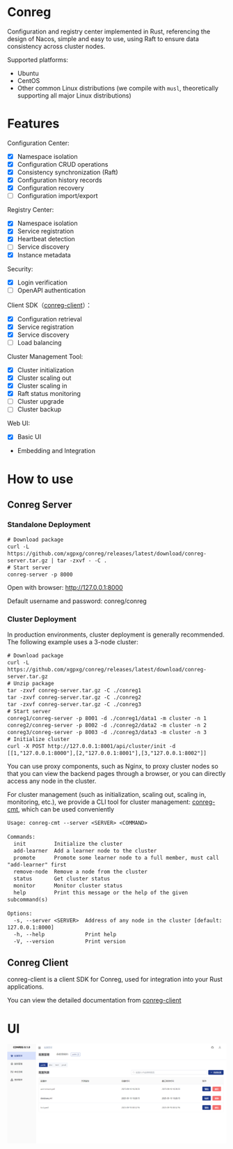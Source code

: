 # Conreg

Configuration and registry center implemented in Rust, referencing the design of Nacos, simple and easy to use, using
Raft to ensure data consistency across cluster nodes.

Supported platforms:

- Ubuntu
- CentOS
- Other common Linux distributions (we compile with `musl`, theoretically supporting all major Linux distributions)

# Features

Configuration Center:

- [x] Namespace isolation
- [x] Configuration CRUD operations
- [x] Consistency synchronization (Raft)
- [x] Configuration history records
- [x] Configuration recovery
- [ ] Configuration import/export

Registry Center:

- [x] Namespace isolation
- [x] Service registration
- [x] Heartbeat detection
- [ ] Service discovery
- [x] Instance metadata

Security:

- [x] Login verification
- [ ] OpenAPI authentication

Client SDK（[conreg-client](https://docs.rs/conreg-client)）：

- [x] Configuration retrieval
- [x] Service registration
- [x] Service discovery
- [ ] Load balancing

Cluster Management Tool:

- [x] Cluster initialization
- [x] Cluster scaling out
- [x] Cluster scaling in
- [x] Raft status monitoring
- [ ] Cluster upgrade
- [ ] Cluster backup

Web UI:

- [x] Basic UI
- Embedding and Integration

# How to use

## Conreg Server

### Standalone Deployment

```shell
# Download package
curl -L https://github.com/xgpxg/conreg/releases/latest/download/conreg-server.tar.gz | tar -zxvf - -C .
# Start server
conreg-server -p 8000
```

Open with browser: http://127.0.0.1:8000

Default username and password: conreg/conreg

### Cluster Deployment

In production environments, cluster deployment is generally recommended. The following example uses a 3-node cluster:

```shell
# Download package
curl -L https://github.com/xgpxg/conreg/releases/latest/download/conreg-server.tar.gz 
# Unzip package
tar -zxvf conreg-server.tar.gz -C ./conreg1
tar -zxvf conreg-server.tar.gz -C ./conreg2
tar -zxvf conreg-server.tar.gz -C ./conreg3
# Start server
conreg1/conreg-server -p 8001 -d ./conreg1/data1 -m cluster -n 1
conreg2/conreg-server -p 8002 -d ./conreg2/data2 -m cluster -n 2
conreg3/conreg-server -p 8003 -d ./conreg3/data3 -m cluster -n 3
# Initialize cluster
curl -X POST http://127.0.0.1:8001/api/cluster/init -d [[1,"127.0.0.1:8000"],[2,"127.0.0.1:8001"],[3,"127.0.0.1:8002"]]
```

You can use proxy components, such as Nginx, to proxy cluster nodes so that you can view the backend pages through a
browser, or you can directly access any node in the cluster.

For cluster management (such as initialization, scaling out, scaling in, monitoring, etc.), we provide a CLI tool for
cluster management: [conreg-cmt](https://crates.io/crates/conreg-cmt), which can be used conveniently

```shell
Usage: conreg-cmt --server <SERVER> <COMMAND>

Commands:
  init         Initialize the cluster
  add-learner  Add a learner node to the cluster
  promote      Promote some learner node to a full member, must call "add-learner" first
  remove-node  Remove a node from the cluster
  status       Get cluster status
  monitor      Monitor cluster status
  help         Print this message or the help of the given subcommand(s)

Options:
  -s, --server <SERVER>  Address of any node in the cluster [default: 127.0.0.1:8000]
  -h, --help             Print help
  -V, --version          Print version
```

## Conreg Client

conreg-client is a client SDK for Conreg, used for integration into your Rust applications.

You can view the detailed documentation from [conreg-client](https://docs.rs/conreg-client)

# UI

![img.png](docs/ui.png)